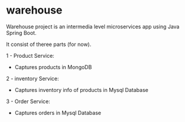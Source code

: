 # warehouse

Warehouse project is an intermedia level microservices app using Java Spring Boot.

It consist of theree parts (for now).

1 - Product Service:
  - Captures products in MongoDB 

2 - inventory Service:
  - Captures inventory info of products in Mysql Database
  
3 - Order Service:
  - Captures orders in Mysql Database
  
  
  
